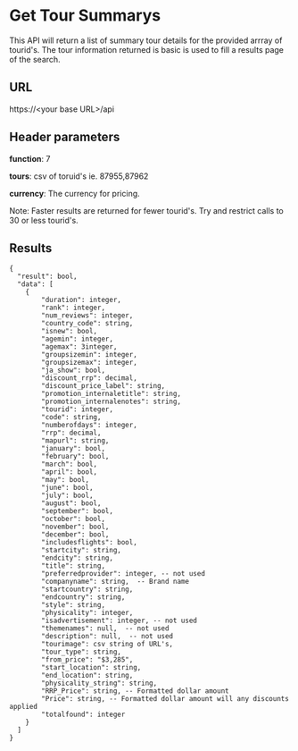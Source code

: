 
# Get Tour Summarys
This API will return a list of summary tour details for the provided arrray of tourid's.   The tour information returned is basic is used to fill a results page of the search.


## URL
https://\<your base URL\>/api

## Header parameters
**function**: 7

**tours**: csv of toruid's ie. 87955,87962

**currency**: The currency for pricing.  

Note:  Faster results are returned for fewer tourid's.  Try and restrict calls to 30 or less tourid's.

## Results 
```
{
  "result": bool, 
  "data": [
    {
		"duration": integer,
		"rank": integer,
		"num_reviews": integer,
		"country_code": string,
		"isnew": bool,
		"agemin": integer,
		"agemax": 3integer,
		"groupsizemin": integer,
		"groupsizemax": integer,
		"ja_show": bool,
		"discount_rrp": decimal,
		"discount_price_label": string,
		"promotion_internaletitle": string,
		"promotion_internalenotes": string,
		"tourid": integer,
		"code": string,
		"numberofdays": integer,
		"rrp": decimal,
		"mapurl": string,
		"january": bool,
		"february": bool,
		"march": bool,
		"april": bool,
		"may": bool,
		"june": bool,
		"july": bool,
		"august": bool,
		"september": bool,
		"october": bool,
		"november": bool,
		"december": bool,
		"includesflights": bool,
		"startcity": string,
		"endcity": string,
		"title": string,
		"preferredprovider": integer, -- not used
		"companyname": string,  -- Brand name
		"startcountry": string,
		"endcountry": string,
		"style": string,
		"physicality": integer,
		"isadvertisement": integer, -- not used
		"themenames": null,  -- not used
		"description": null,  -- not used
		"tourimage": csv string of URL's,
		"tour_type": string,
		"from_price": "$3,285",
		"start_location": string,
		"end_location": string,
		"physicality_string": string,
		"RRP_Price": string, -- Formatted dollar amount
		"Price": string, -- Formatted dollar amount will any discounts applied
		"totalfound": integer
	}
  ]
}
```

